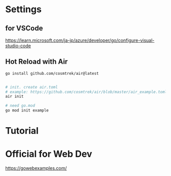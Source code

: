 # Settings

## for VSCode

https://learn.microsoft.com/ja-jp/azure/developer/go/configure-visual-studio-code

## Hot Reload with Air

```sh
go install github.com/cosmtrek/air@latest


# init. create air.toml
# example: https://github.com/cosmtrek/air/blob/master/air_example.toml
air init

# need go.mod
go mod init example
```

# Tutorial

# Official for Web Dev

https://gowebexamples.com/
